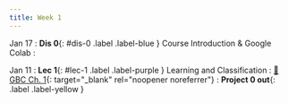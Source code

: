 ```yaml
---
title: Week 1
---
```


Jan 17
: **Dis 0**{: #dis-0 .label .label-blue } Course Introduction & Google Colab
  : &nbsp;

Jan 11
: **Lec 1**{: #lec-1 .label .label-purple } Learning and Classification
  : [📖 GBC Ch. 1](https://www.deeplearningbook.org/contents/intro.html){: target="_blank" rel="noopener noreferrer"}
: **Project 0 out**{: .label .label-yellow }



